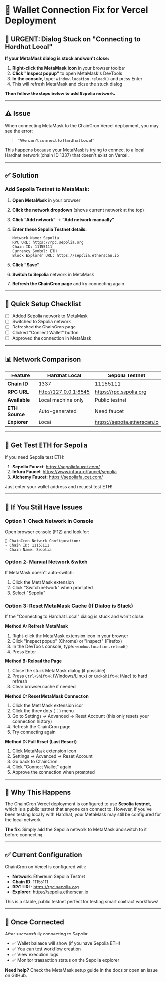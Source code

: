 # 🔧 Wallet Connection Fix for Vercel Deployment

## 🚨 URGENT: Dialog Stuck on "Connecting to Hardhat Local"

**If your MetaMask dialog is stuck and won't close:**

1. **Right-click the MetaMask icon** in your browser toolbar
2. **Click "Inspect popup"** to open MetaMask's DevTools
3. **In the console**, type: `window.location.reload()` and press Enter
4. This will refresh MetaMask and close the stuck dialog

**Then follow the steps below to add Sepolia network.**

---

## ⚠️ Issue

When connecting MetaMask to the ChainCron Vercel deployment, you may see the error:

> **"We can't connect to Hardhat Local"**

This happens because your MetaMask is trying to connect to a local Hardhat network (chain ID 1337) that doesn't exist on Vercel.

---

## ✅ Solution

### **Add Sepolia Testnet to MetaMask:**

1. **Open MetaMask** in your browser

2. **Click the network dropdown** (shows current network at the top)

3. **Click "Add network"** → **"Add network manually"**

4. **Enter these Sepolia Testnet details:**
   ```
   Network Name: Sepolia
   RPC URL: https://rpc.sepolia.org
   Chain ID: 11155111
   Currency Symbol: ETH
   Block Explorer URL: https://sepolia.etherscan.io
   ```

5. **Click "Save"**

6. **Switch to Sepolia** network in MetaMask

7. **Refresh the ChainCron page** and try connecting again

---

## 🎯 Quick Setup Checklist

- [ ] Added Sepolia network to MetaMask
- [ ] Switched to Sepolia network
- [ ] Refreshed the ChainCron page
- [ ] Clicked "Connect Wallet" button
- [ ] Approved the connection in MetaMask

---

## 📊 Network Comparison

| Feature | Hardhat Local | Sepolia Testnet |
|---------|---------------|-----------------|
| **Chain ID** | 1337 | 11155111 |
| **RPC URL** | http://127.0.0.1:8545 | https://rpc.sepolia.org |
| **Available** | Local machine only | Public testnet |
| **ETH Source** | Auto-generated | Need faucet |
| **Explorer** | Local | https://sepolia.etherscan.io |

---

## 🚰 Get Test ETH for Sepolia

If you need Sepolia test ETH:

1. **Sepolia Faucet**: https://sepoliafaucet.com/
2. **Infura Faucet**: https://www.infura.io/faucet/sepolia
3. **Alchemy Faucet**: https://sepoliafaucet.com/

Just enter your wallet address and request test ETH!

---

## 🔄 If You Still Have Issues

### Option 1: Check Network in Console

Open browser console (F12) and look for:
```
🔗 ChainCron Network Configuration:
- Chain ID: 11155111
- Chain Name: Sepolia
```

### Option 2: Manual Network Switch

If MetaMask doesn't auto-switch:
1. Click the MetaMask extension
2. Click "Switch network" when prompted
3. Select "Sepolia"

### Option 3: Reset MetaMask Cache (If Dialog is Stuck)

If the "Connecting to Hardhat Local" dialog is stuck and won't close:

**Method A: Refresh MetaMask**
1. Right-click the MetaMask extension icon in your browser
2. Click "Inspect popup" (Chrome) or "Inspect" (Firefox)
3. In the DevTools console, type: `window.location.reload()`
4. Press Enter

**Method B: Reload the Page**
1. Close the stuck MetaMask dialog (if possible)
2. Press `Ctrl+Shift+R` (Windows/Linux) or `Cmd+Shift+R` (Mac) to hard refresh
3. Clear browser cache if needed

**Method C: Reset MetaMask Connection**
1. Click the MetaMask extension icon
2. Click the three dots (⋮) menu
3. Go to Settings → Advanced → Reset Account (this only resets your connection history)
4. Refresh the ChainCron page
5. Try connecting again

**Method D: Full Reset (Last Resort)**
1. Click MetaMask extension icon
2. Settings → Advanced → Reset Account
3. Go back to ChainCron
4. Click "Connect Wallet" again
5. Approve the connection when prompted

---

## 📝 Why This Happens

The ChainCron Vercel deployment is configured to use **Sepolia testnet**, which is a public testnet that anyone can connect to. However, if you've been testing locally with Hardhat, your MetaMask may still be configured for the local network.

**The fix**: Simply add the Sepolia network to MetaMask and switch to it before connecting.

---

## ✅ Current Configuration

ChainCron on Vercel is configured with:
- **Network**: Ethereum Sepolia Testnet
- **Chain ID**: 11155111
- **RPC URL**: https://rpc.sepolia.org
- **Explorer**: https://sepolia.etherscan.io

This is a stable, public testnet perfect for testing smart contract workflows!

---

## 🎉 Once Connected

After successfully connecting to Sepolia:
- ✅ Wallet balance will show (if you have Sepolia ETH)
- ✅ You can test workflow creation
- ✅ View execution logs
- ✅ Monitor transaction status on the Sepolia explorer

**Need help?** Check the MetaMask setup guide in the docs or open an issue on GitHub.

